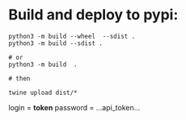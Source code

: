 # Build and deploy to pypi:

````
python3 -m build --wheel  --sdist . 
python3 -m build --sdist .

# or 
python3 -m build  .

# then

twine upload dist/*
````

login = __token__
password = ...api_token...

